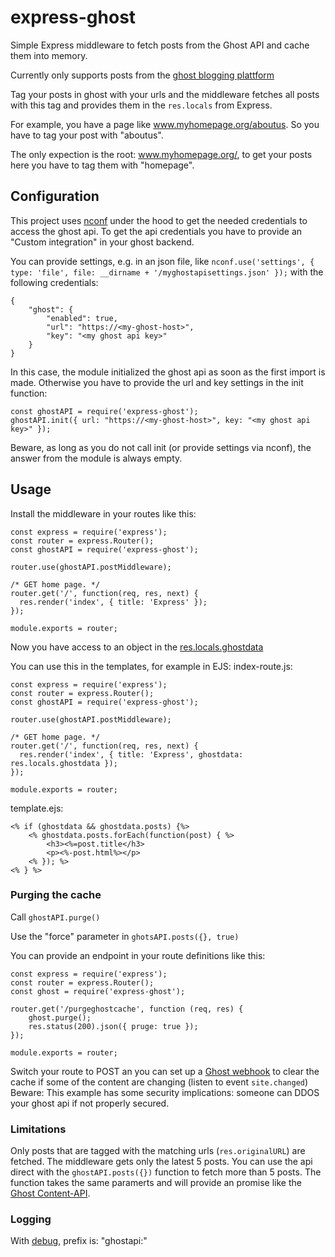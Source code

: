 # express-ghost
Simple Express middleware to fetch posts from the Ghost API and cache them into memory.

Currently only supports posts from the [ghost blogging plattform](https://ghost.org/)

Tag your posts in ghost with your urls and the middleware fetches all posts with this tag
and provides them in the `res.locals` from Express.

For example, you have a page like www.myhomepage.org/aboutus.
So you have to tag your post with "aboutus". 

The only expection is the root: www.myhomepage.org/, to get your posts here you have to
tag them with "homepage".

## Configuration

This project uses [nconf](https://www.npmjs.com/package/nconf) under the hood to
get the needed credentials to access the ghost api.
To get the api credentials you have to provide an "Custom integration" 
in your ghost backend.

You can provide settings, e.g. in an json file, like 
```nconf.use('settings', { type: 'file', file: __dirname + '/myghostapisettings.json' });```
with the following credentials:

```
{
    "ghost": {
        "enabled": true,
        "url": "https://<my-ghost-host>",
        "key": "<my ghost api key>"
    }
}
```

In this case, the module initialized the ghost api as soon as the first import is made.
Otherwise you have to provide the url and key settings in the init function:
```
const ghostAPI = require('express-ghost');
ghostAPI.init({ url: "https://<my-ghost-host>", key: "<my ghost api key>" });
``` 

Beware, as long as you do not call init (or provide settings via nconf), 
the answer from the module is always empty.

## Usage

Install the middleware in your routes like this:
```
const express = require('express');
const router = express.Router();
const ghostAPI = require('express-ghost');

router.use(ghostAPI.postMiddleware);

/* GET home page. */
router.get('/', function(req, res, next) {
  res.render('index', { title: 'Express' });
});

module.exports = router;
```

Now you have access to an object in the [res.locals.ghostdata](https://expressjs.com/en/4x/api.html#res.locals)

You can use this in the templates, for example in EJS:
index-route.js:
```
const express = require('express');
const router = express.Router();
const ghostAPI = require('express-ghost');

router.use(ghostAPI.postMiddleware);

/* GET home page. */
router.get('/', function(req, res, next) {
  res.render('index', { title: 'Express', ghostdata: res.locals.ghostdata });
});

module.exports = router;
```

template.ejs:
```
<% if (ghostdata && ghostdata.posts) {%>
    <% ghostdata.posts.forEach(function(post) { %>
        <h3><%=post.title</h3>
        <p><%-post.html%></p>
    <% }); %>
<% } %>
```

### Purging the cache

Call `ghostAPI.purge()`

Use the "force" parameter in `ghotsAPI.posts({}, true)`

You can provide an endpoint in your route definitions like this:

```
const express = require('express');
const router = express.Router();
const ghost = require('express-ghost');

router.get('/purgeghostcache', function (req, res) {
    ghost.purge();
    res.status(200).json({ pruge: true });
});

module.exports = router;
```

Switch your route to POST an you can set up a [Ghost webhook](https://docs.ghost.org/api/webhooks/) 
to clear the cache if some of the content are changing (listen to event `site.changed`)
Beware: This example has some security implications: someone can DDOS your ghost api if
not properly secured. 

### Limitations

Only posts that are tagged with the matching urls (`res.originalURL`) are fetched.
The middleware gets only the latest 5 posts.
You can use the api direct with the `ghostAPI.posts({})` function to fetch more 
than 5 posts. The function takes the same paramerts and will provide an promise 
like the [Ghost Content-API](https://docs.ghost.org/api/javascript/content/).

### Logging

With [debug](https://www.npmjs.com/package/debug), prefix is: "ghostapi:"
 